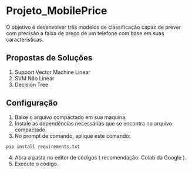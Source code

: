 # Projeto_MobilePrice

O objetivo é desenvolver três modelos de classificação capaz de prever
com precisão a faixa de preço de um telefone com base em suas características.

## Propostas de Soluções

1. Support Vector Machine Linear
2. SVM Não Linear
3. Decision Tree

## Configuração

1. Baixe o arquivo compactado em sua maquina.
2. Instale as dependências necessárias que se encontra no arquivo compactado.
3. No prompt de comando, aplique este comando:

```
pip install requirements.txt
```
4. Abra a pasta no editor de códigos ( recomendação: Colab da Google ).
5. Execute o código.
